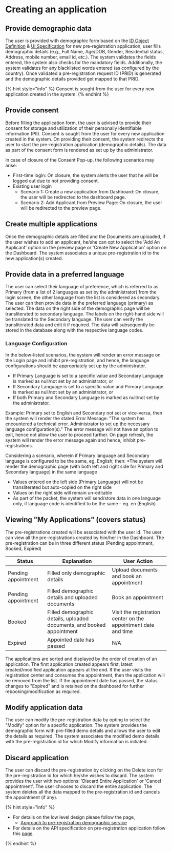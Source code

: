 #  Creating an application

##  Provide demographic data 

The user is provided with demographic form based on the [ID Object Definition](MOSIP-ID-Object-Definition.md) & [UI Specification](UI-Specification-for-Pre-Registration.md) for new pre-registration application, user fills demographic details (e.g., Full Name, Age/DOB, Gender, Residential status, Address, mobile number, email id, etc.). The system validates the fields entered, the system also checks for the mandatory fields. Additionally, the system validates for any blacklisted words entered (as configured by the country). Once validated a pre-registration request ID (PRID) is generated and the demographic details provided get mapped to that PRID.

{% hint style="info" %}
Consent is sought from the user for every new application created in the system.
{% endhint %}

## Provide consent 

Before filling the application form, the user is advised to provide their consent for storage and utilization of their personally identifiable information (PII). Consent is sought from the user for every new application created in the system. On providing their consent, the system redirects the user to start the pre-registration application (demographic details). The data as part of the consent form is rendered as set up by the administrator.

In case of closure of the Consent Pop-up, the following scenarios may arise:

* First-time login: On closure, the system alerts the user that he will be logged out due to not providing consent.
* Existing user login
   * Scenario 1: Create a new application from Dashboard: On closure, the user will be redirected to the dashboard page.
   * Scenario 2: Add Applicant from Preview Page: On closure, the user will be redirected to the preview page.

## Create multiple applications 

Once the demographic details are filled and the Documents are uploaded, if the user wishes to add an applicant, he/she can opt to select the 'Add An Applicant' option on the preview page or 'Create New Application' option on the Dashboard. The system associates a unique pre-registration id to the new application(s) created.

## Provide data in a preferred language 

The user can select their language of preference, which is referred to as Primary (from a list of 2 languages as set by the administrator) from the login screen, the other language from the list is considered as secondary. The user can then provide data in the preferred language (primary) as selected. The data on the right side of the demographic page will be transliterated to secondary language. The labels on the right-hand side will be translated to the Secondary language. The user can verify the transliterated data and edit it if required. The data will subsequently be stored in the database along with the respective language codes.

### Language Configuration 

In the below-listed scenarios, the system will render an error message on the Login page and inhibit pre-registration, and hence, the language configurations should be appropriately set up by the administrator.
* If Primary Language is set to a specific value and Secondary Language is marked as null/not set by an administrator, or
* If Secondary Language is set to a specific value and Primary Language is marked as null/not set by an administrator, or
* If both Primary and Secondary Language is marked as null/not set by the administrator.
   
Example: Primary set to English and Secondary not set or vice-versa, then the system will render the stated Error Message: "The system has encountered a technical error. Administrator to set up the necessary language configuration(s)." The error message will not have an option to exit, hence not allow the user to proceed further. On page refresh, the system will render the error message again and hence, inhibit pre-registrations. 

Considering a scenario, wherein if Primary language and Secondary language is configured to be the same, eg. English; then:
*The system will render the demographic page (with both left and right side for Primary and Secondary language) in the same language
* Values entered on the left side (Primary Language) will not be transliterated but auto-copied on the right side
* Values on the right side will remain un-editable
* As part of the packet, the system will send/store data in one language only, if language code is identified to be the same – eg. en (English)

##  Viewing "My Applications" (covers status) 
The pre-registrations created will be associated with the user id. The user can view all the pre-registrations created by him/her in the Dashboard. The pre-registration can be in three different status (Pending appointment, Booked, Expired)

|Status|Explanation|User Action|
|------|-----|-----|
|Pending appointment|Filled only demographic details|Upload documents and book an appointment|
|Pending appointment|Filled demographic details and uploaded documents |Book an appointment|
|Booked|  Filled demographic details, uploaded documents, and booked appointment|Visit the registration center on the appointment date and time|
|Expired| Appointed date has passed|N/A

The applications are sorted and displayed by the order of creation of an application. The first application created appears first, latest created/modified application appears at the end. If the user visits the registration center and consumes the appointment, then the application will be removed from the list. If the appointment date has passed, the status changes to "Expired" and is retained on the dashboard for further rebooking/modification as required.

## Modify application data 
The user can modify the pre-registration data by opting to select the "Modify" option for a specific application. The system provides the demographic form with pre-filled demo details and allows the user to edit the details as required. The system associates the modified demo details with the pre-registration id for which Modify information is initiated.

## Discard application 
The user can discard the pre-registration by clicking on the Delete icon for the pre-registration id for which he/she wishes to discard. The system provides the user with two options: 'Discard Entire Application' or 'Cancel appointment'. The user chooses to discard the entire application. The system deletes all the data mapped to the pre-registration id and cancels the appointment (if any).

{% hint style="info" %}

* For details on the low level design please follow the page,
    * [Approach to pre-registration demographic service](https://github.com/mosip/pre-registration/blob/1.1.5/design/pre-registration/pre-registration-demographic-service.md)
* For details on the API specification on pre-registration application follow this [page](../../../api-reference/Pre-Registration-APIs.md#demographic-service-public)

{% endhint %}